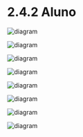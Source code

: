# 2.4.2 Aluno

![diagram](https://www.plantuml.com/plantuml/svg/0/fPJ1Ri8m38RlbVeE6LpO0JIk7Qf0av1sG-m1a4bSY9OcB75WFCyEUn1UR6axM3TQ2QsdsFBdFvR_A5D7OCddYYtdguVnE8xkQ8ivChS3ZWhMSUHUfTw1XPm19sDVwAYGmG6ToJ6EuYXPeCsaOZFbjKaOEBQOiJxXEoLhvGDYaHFeJUYo-EQbasHMcTTS6Wsgu7lBEGjtzmgrmHC8S6J1dkdJv-d3t1VSSbuCE7ZM3gsqp8Kv0uciB5wo6i7Haima1s5S2ScgiAeLQZX9yggwgWfRE86EszfSLSwXbGU22Wn12xCr5gePowY50f9xAK1WILwoDjg61Uwh6R_ZtsGS1Qk6mxJSR5XSUOo4EUXH-hFGlf8Qaus5u-F5LPQmoKHghhp0D3rtXgw63TyaqDGtKfXHqBmsu_-IGQxHhcwAVtpj97RbVoUrnZVIJV7w9Tsa5qTJr29yDN7q1G00)

![diagram](https://www.plantuml.com/plantuml/svg/0/ZP7FJW8n4CRlJVeE8rpmm0eIBYiXOCnwyK1s4wzaM0PexBROTXLy7Gy-WK_0YpbRWdyI3npQTFBzlczcqeaFw49TQSYpUQz_BSL5s515uBTOaiQ55Fv9cIqwh03BO5qHzfe0NydRYgIG8fsHMoaDKrqRcm9wc4sX7MWNqeMkwGSeb0zKuH4f_Y2Eoe1cpS6EdclbLR3pLMrAPGtgXc_b6V1uLxt-WC-mrJJkF2fVerPlwE21in6M1FdHV_WuV9A_RAnvrgpLAKXJp7E_c7TxGWQCt9DZ5HshBnPcTraKjyiLQxUeTl-8x1msi_3AtUuuzWAkYbX59r-G954QGbihG-dQuVxcUtj8OJJYWipIZyTIn8nHaiIfpdKCsE7KUXEIynj9CU4d_xqKNm00)

![diagram](https://www.plantuml.com/plantuml/svg/0/RPF1Rjim38Rl1lmEN4_T8Ltg8DWGe4E31hbj2zBT0qPc4cssc55IsZtEi4CV92ysobQ21fqF1YnzvF_pbtpl0qg8RGFB-MfuEreDgqzbyIxig2NmUpJKuBei_4_hzYZO0fh0yXX-DmJuH9vRAel9WcHZ6vXPRyW5cW1wMCpAGiW4T5jbXNv5wstWrIOwOzbXaw2hvHnKzSEm6b-LHLbSpz3lrenIGytdVkyJkfpVVbJW0MlqGL3WaHjhRC3Zo_4ldv2H8b-urkurmTJHiu9JKUq3-ynKOsNorWD9i1jhiCxRsArZhaYM5ZCO33vd-VI6WTZjBlHh8vZ0LppGLfkbW41TdqSWEBljIaTmL_EJwoghyGI-QxXzLIyBh0QoD5nVU4lrrHW63MsIybkRZeEcd8m1R_AKeCytY3uU_uXbEA3jrMAB45Ix9qpyWTsU9m7SazCO4jRleWYcEm8SWRpXPfUeit12DEdO0Ztl6nOrApftdWUX9_phexef2t8r9CF_CvwECDLCEukfkUb3p0Emzz5ApoHPlQJ75xw8yT8UE-t1bp4OzNCwiJpdMgmE2UtfyhpfzThqlNxeJ_CF)

![diagram](https://www.plantuml.com/plantuml/svg/0/ZP8zJiD044PxIxx349fGn80KKPZ8YWjIMxP4QqtiILYntWtx0uJhKEG4d20NOxnMa04XKRZmp7kZ-KQxj0wDyvs4SbLVNS_vkucZC_T07O7TOKCIrt5a7uNQeS4Ei77QL6ul2V25hEueZjA2p4P8oALNEWMqKEHShOHrrE5GgEB8KEDGRTaqzEI55KxN6wyQeHNA7fgKA-0TBdc7IHp5qRH4wmoXEGd7m_63x4NFcj0IcgbxOJrAySQSKAreiDM6B5YzDXJGNtAvwbDESqc6uqFdMrJ70qBBcHqw_qND0-N8C3LqeCNHm7STI1oGUa3OkLFFWXLEpsVf3mUQ8RvEm8cxkWxDFcQHmsoMZH8LLIZyd7e2O94aOJaubq9HkZMultNqwjArz0GfB1RyGwgrMJQoaYGBmV-sX6gaRwctHYkUnFb_lEyx1tKywZyZucZ9k_EJZADF)

![diagram](https://www.plantuml.com/plantuml/svg/0/bL9BJW914DrFCdSeSOCBS482Yv5CM11MQ0X6jwIOAR1YJ_VOdmZUnhZm19w0Yzaz7-FAoAAxg-gzL_KgwPcngAqh1QmNcsIyIKRXJEBemZvHIM0gp4dWDexCCyiADPQ0kLNwtXu50RwIKIN5KReYlMC1SpOvIKife87LF8uqvHRbtdCrlJWsRDLcvsJEIg88fDvw0SdusW_sPzABepZgtwh2Wqkqf55S1TPwCHfxu96DGy5lUFeyVIWe29gv7SSRxo_vGAonBeac3bMrLywsl2JqkbEMTvo7LbzaQaGgIyP3xJA5WWVZJk-QLGrNxWThyZeCZbTp60oorcMuwxJ3cxTZJ5h6S9Xr_k1IiAHqh_5uO-bWqwrm12bCfonpuGhAib-YuFyyHRtNUPBA_Ol_QxM_53uXMPYWYAEP3_sF-mO0)

![diagram](https://www.plantuml.com/plantuml/svg/0/bLBDJW8n4BvlikzGyO87a91mO2KR3XjEQWX4hsRe3ZYnss8xZU3R60y-WK_0YzdkJ-8H3frqvlk-cM-QpXs3PLyfiLgyZCQJSAPfSiMlMA5mUv2eO9Ccxetq7YnK0YGRk-QZGW4Vw4o5QP8jqMv9YOASHCsO2N1YMQI9HScWTu5hyTsJ8pOlMwyb6GqgadghXGXJRyFKNfgaIV_1b05Hm6X1tKJAQZ6U1E2Pd0T5ds35sYYIn73wEVsY4mKgP2Z1TVImGF-U3aWMwf9gxh5gTiPponl5je-6QKiozlesDQ0Desiwc4vkGjxkM1hnvFpforA3xkjozBuin62GjtvZhDD67ME7JbjqECmxQ-9QaSPiP-5untZWRACyYapCPgIbyYNc-JzHj7wPeZ5vcQP-XtCbq_Es2GdgqaLHcip3DNoyFm00)

![diagram](https://www.plantuml.com/plantuml/svg/0/NPBFQi904CRlWRp3r9E5MbeH2XwAGl0i2htAc8nrszrCkhD9_xnE3ptrLFe4lbXdOvHg3WkptszclfdDH0BwK3iBYzdgPdYN9XTXIuv0Aip9uZfDvDcK5NfqW7bWlmplbW1VITXHcepdv3V6GcOafpBG651WdgM9fpnW-QYifvVQY0cysjHbRhX46w7UOWRQiPScQTBFKBPhHbz0mSTQbn5Rp6xLLV_1I8tMVA279LkJcu2xhzqloG4QAJJrsgavHJwv8-9m_HC1Ehx05ebQUnCTpJCO3Ewxxl4yXACs77NXi5M7U_MaGCb1HpUFsm2ywH81Cce8wCr8C1vg1siEqKYX6-syHogk6ohopaIC3vhJfN3K5PUJ9UYDq9CE8ffcjLwtmUiqeRA0wENeoTAcjVJFBUWthNO_SkXKu1KqQ438GyKYk--6x9vhz27sxw3DpbmSisNFaWEkWsTmNA0zCpFHG7-yDFa3)

![diagram](https://www.plantuml.com/plantuml/svg/0/RLBBIWD14BmFx3-qEIaOY14nv20vB3b53Ei7XCvE9ncTdTdCGwD_8nx4WqU_O7_CdkmceBY7XfwkhgugTk83kX0h3SLqCHYECd4IDbGH-1fBqhZCX7zKfaQ75M0PhBiFBve0dydRYZ8ndfDRAGsvyYMPG6D03_Cy4uxAW6RDM4VRgBmATh6AfbJMe4wWNZ45ljZBH2PES_IRfKKdGTeZrrc25TEBQmRSMibhCmpaK7U3uTLn815cQaVAOJUx72HMqiJ-e6WLD1_DkptiZjBTUGxz_art8zMkJSofTcqYI_KmtUyQ6zYRMcy2s5K70lxk8FhOl3bbeVbayr9n5CarEqivjgXO8GGE6BQHeBRUHvM4UQjLgGAor6_oBPHsfOxDbqH_3XLZ3Bi0kRV6RvaW8o69-KzKalf7r1CgyEIWn1fVcQS5o2wgcbo59gLVfT8EtJ4_5hLNp6XUyVH0l-zFkE6_AHC_)

